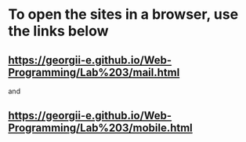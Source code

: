 # To open the sites in a browser, use the links below
## https://georgii-e.github.io/Web-Programming/Lab%203/mail.html
and
## https://georgii-e.github.io/Web-Programming/Lab%203/mobile.html
